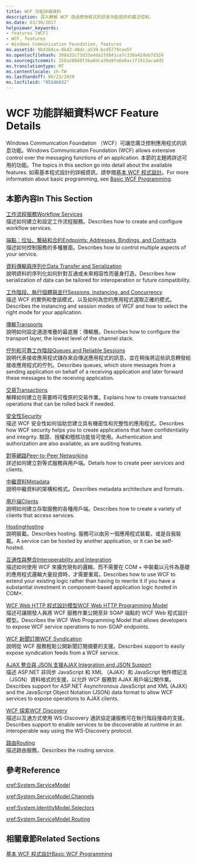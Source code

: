 ```yaml
---
title: WCF 功能詳細資料
description: 深入瞭解 WCF 透過應用程式的訊息功能提供的廣泛控制。
ms.date: 03/30/2017
helpviewer_keywords:
- features [WCF]
- WCF, features
- Windows Communication Foundation, features
ms.assetid: 9b4368ca-0bd3-40dc-a539-bcd5779cee5f
ms.openlocfilehash: 308a32c73d33a4da2fd841ca7c330a42deb7d324
ms.sourcegitcommit: 358a28048f36a8dca39a9fe6e6ac1f1913acadd5
ms.translationtype: MT
ms.contentlocale: zh-TW
ms.lasthandoff: 06/23/2020
ms.locfileid: "85246632"
---
```

# <a name="wcf-feature-details"></a><span data-ttu-id="883d5-103">WCF 功能詳細資料</span><span class="sxs-lookup"><span data-stu-id="883d5-103">WCF Feature Details</span></span>
<span data-ttu-id="883d5-104">Windows Communication Foundation （WCF）可讓您廣泛控制應用程式的訊息功能。</span><span class="sxs-lookup"><span data-stu-id="883d5-104">Windows Communication Foundation (WCF) allows extensive control over the messaging functions of an application.</span></span> <span data-ttu-id="883d5-105">本節的主題將詳述可用的功能。</span><span class="sxs-lookup"><span data-stu-id="883d5-105">The topics in this section go into detail about the available features.</span></span> <span data-ttu-id="883d5-106">如需基本程式設計的詳細資訊，請參閱[基本 WCF 程式設計](../basic-wcf-programming.md)。</span><span class="sxs-lookup"><span data-stu-id="883d5-106">For more information about basic programming, see [Basic WCF Programming](../basic-wcf-programming.md).</span></span>  
  
## <a name="in-this-section"></a><span data-ttu-id="883d5-107">本節內容</span><span class="sxs-lookup"><span data-stu-id="883d5-107">In This Section</span></span>  
 [<span data-ttu-id="883d5-108">工作流程服務</span><span class="sxs-lookup"><span data-stu-id="883d5-108">Workflow Services</span></span>](workflow-services.md)  
 <span data-ttu-id="883d5-109">描述如何建立和設定工作流程服務。</span><span class="sxs-lookup"><span data-stu-id="883d5-109">Describes how to create and configure workflow services.</span></span>  
  
 [<span data-ttu-id="883d5-110">端點：位址、繫結和合約</span><span class="sxs-lookup"><span data-stu-id="883d5-110">Endpoints: Addresses, Bindings, and Contracts</span></span>](endpoints-addresses-bindings-and-contracts.md)  
 <span data-ttu-id="883d5-111">描述如何控制服務的多種層面。</span><span class="sxs-lookup"><span data-stu-id="883d5-111">Describes how to control multiple aspects of your service.</span></span>  
  
 [<span data-ttu-id="883d5-112">資料傳輸與序列化</span><span class="sxs-lookup"><span data-stu-id="883d5-112">Data Transfer and Serialization</span></span>](data-transfer-and-serialization.md)  
 <span data-ttu-id="883d5-113">說明資料的序列化如何針對互通或未來相容性而量身打造。</span><span class="sxs-lookup"><span data-stu-id="883d5-113">Describes how serialization of data can be tailored for interoperation or future compatibility.</span></span>  
  
 [<span data-ttu-id="883d5-114">工作階段、執行個體與並行</span><span class="sxs-lookup"><span data-stu-id="883d5-114">Sessions, Instancing, and Concurrency</span></span>](sessions-instancing-and-concurrency.md)  
 <span data-ttu-id="883d5-115">描述 WCF 的實例和會話模式，以及如何為您的應用程式選取正確的模式。</span><span class="sxs-lookup"><span data-stu-id="883d5-115">Describes the instancing and session modes of WCF and how to select the right mode for your application.</span></span>  
  
 [<span data-ttu-id="883d5-116">傳輸</span><span class="sxs-lookup"><span data-stu-id="883d5-116">Transports</span></span>](transports.md)  
 <span data-ttu-id="883d5-117">說明如何設定通道堆疊的最底層：傳輸層。</span><span class="sxs-lookup"><span data-stu-id="883d5-117">Describes how to configure the transport layer, the lowest level of the channel stack.</span></span>  
  
 [<span data-ttu-id="883d5-118">佇列和可靠工作階段</span><span class="sxs-lookup"><span data-stu-id="883d5-118">Queues and Reliable Sessions</span></span>](queues-and-reliable-sessions.md)  
 <span data-ttu-id="883d5-119">說明代表接收應用程式儲存來自傳送應用程式的訊息，並在稍後將這些訊息轉發給接收應用程式的佇列。</span><span class="sxs-lookup"><span data-stu-id="883d5-119">Describes queues, which store messages from a sending application on behalf of a receiving application and later forward these messages to the receiving application.</span></span>  
  
 [<span data-ttu-id="883d5-120">交易</span><span class="sxs-lookup"><span data-stu-id="883d5-120">Transactions</span></span>](transactions-in-wcf.md)  
 <span data-ttu-id="883d5-121">解釋如何建立在需要時可復原的交易作業。</span><span class="sxs-lookup"><span data-stu-id="883d5-121">Explains how to create transacted operations that can be rolled back if needed.</span></span>  
  
 [<span data-ttu-id="883d5-122">安全性</span><span class="sxs-lookup"><span data-stu-id="883d5-122">Security</span></span>](security.md)  
 <span data-ttu-id="883d5-123">描述 WCF 安全性如何協助您建立具有機密性和完整性的應用程式。</span><span class="sxs-lookup"><span data-stu-id="883d5-123">Describes how WCF security helps you to create applications that have confidentiality and integrity.</span></span> <span data-ttu-id="883d5-124">驗證、授權和稽核功能皆可使用。</span><span class="sxs-lookup"><span data-stu-id="883d5-124">Authentication and authorization are also available, as are auditing features.</span></span>  
  
 [<span data-ttu-id="883d5-125">對等網路</span><span class="sxs-lookup"><span data-stu-id="883d5-125">Peer-to-Peer Networking</span></span>](peer-to-peer-networking.md)  
 <span data-ttu-id="883d5-126">詳述如何建立對等式服務與用戶端。</span><span class="sxs-lookup"><span data-stu-id="883d5-126">Details how to create peer services and clients.</span></span>  
  
 [<span data-ttu-id="883d5-127">中繼資料</span><span class="sxs-lookup"><span data-stu-id="883d5-127">Metadata</span></span>](metadata.md)  
 <span data-ttu-id="883d5-128">說明中繼資料的架構和格式。</span><span class="sxs-lookup"><span data-stu-id="883d5-128">Describes metadata architecture and formats.</span></span>  
  
 [<span data-ttu-id="883d5-129">用戶端</span><span class="sxs-lookup"><span data-stu-id="883d5-129">Clients</span></span>](clients.md)  
 <span data-ttu-id="883d5-130">說明如何建立存取服務的各種用戶端。</span><span class="sxs-lookup"><span data-stu-id="883d5-130">Describes how to create a variety of clients that access services.</span></span>  
  
 [<span data-ttu-id="883d5-131">Hosting</span><span class="sxs-lookup"><span data-stu-id="883d5-131">Hosting</span></span>](hosting.md)  
 <span data-ttu-id="883d5-132">說明裝載。</span><span class="sxs-lookup"><span data-stu-id="883d5-132">Describes hosting.</span></span> <span data-ttu-id="883d5-133">服務可以由另一個應用程式裝載，或是自我裝載。</span><span class="sxs-lookup"><span data-stu-id="883d5-133">A service can be hosted by another application, or it can be self-hosted.</span></span>  
  
 [<span data-ttu-id="883d5-134">互通性與整合</span><span class="sxs-lookup"><span data-stu-id="883d5-134">Interoperability and Integration</span></span>](interoperability-and-integration.md)  
 <span data-ttu-id="883d5-135">描述如何使用 WCF 來擴充現有的邏輯，而不需要在 COM + 中裝載以元件為基礎的應用程式邏輯大量投資時，才需要重寫。</span><span class="sxs-lookup"><span data-stu-id="883d5-135">Describes how to use WCF to extend your existing logic rather than having to rewrite it if you have a substantial investment in component-based application logic hosted in COM+.</span></span>  
  
 [<span data-ttu-id="883d5-136">WCF Web HTTP 程式設計模型</span><span class="sxs-lookup"><span data-stu-id="883d5-136">WCF Web HTTP Programming Model</span></span>](wcf-web-http-programming-model.md)  
 <span data-ttu-id="883d5-137">描述可讓開發人員將 WCF 服務作業公開至非 SOAP 端點的 WCF Web 程式設計模型。</span><span class="sxs-lookup"><span data-stu-id="883d5-137">Describes the WCF Web Programming Model that allows developers to expose WCF service operations to non-SOAP endpoints.</span></span>  
  
 [<span data-ttu-id="883d5-138">WCF 新聞訂閱</span><span class="sxs-lookup"><span data-stu-id="883d5-138">WCF Syndication</span></span>](wcf-syndication.md)  
 <span data-ttu-id="883d5-139">說明從 WCF 服務輕鬆公開新聞訂閱摘要的支援。</span><span class="sxs-lookup"><span data-stu-id="883d5-139">Describes support to easily expose syndication feeds from a WCF service.</span></span>  
  
 [<span data-ttu-id="883d5-140">AJAX 整合與 JSON 支援</span><span class="sxs-lookup"><span data-stu-id="883d5-140">AJAX Integration and JSON Support</span></span>](ajax-integration-and-json-support.md)  
 <span data-ttu-id="883d5-141">描述 ASP.NET 非同步 JavaScript 和 XML （AJAX）和 JavaScript 物件標記法（JSON）資料格式的支援，以允許 WCF 服務對 AJAX 用戶端公開作業。</span><span class="sxs-lookup"><span data-stu-id="883d5-141">Describes support for ASP.NET Asynchronous JavaScript and XML (AJAX) and the JavaScript Object Notation (JSON) data format to allow WCF services to expose operations to AJAX clients.</span></span>  
  
 [<span data-ttu-id="883d5-142">WCF 探索</span><span class="sxs-lookup"><span data-stu-id="883d5-142">WCF Discovery</span></span>](wcf-discovery.md)  
 <span data-ttu-id="883d5-143">描述以互通方式使用 WS-Discovery 通訊協定讓服務可在執行階段搜尋的支援。</span><span class="sxs-lookup"><span data-stu-id="883d5-143">Describes support to enable services to be discoverable at runtime in an interoperable way using the WS-Discovery protocol.</span></span>  
  
 [<span data-ttu-id="883d5-144">路由</span><span class="sxs-lookup"><span data-stu-id="883d5-144">Routing</span></span>](routing.md)  
 <span data-ttu-id="883d5-145">描述路由服務。</span><span class="sxs-lookup"><span data-stu-id="883d5-145">Describes the routing service.</span></span>  
  
## <a name="reference"></a><span data-ttu-id="883d5-146">參考</span><span class="sxs-lookup"><span data-stu-id="883d5-146">Reference</span></span>  
 <xref:System.ServiceModel>  
  
 <xref:System.ServiceModel.Channels>  
  
 <xref:System.IdentityModel.Selectors>  
  
 <xref:System.ServiceModel.Routing>  
  
## <a name="related-sections"></a><span data-ttu-id="883d5-147">相關章節</span><span class="sxs-lookup"><span data-stu-id="883d5-147">Related Sections</span></span>  
 [<span data-ttu-id="883d5-148">基本 WCF 程式設計</span><span class="sxs-lookup"><span data-stu-id="883d5-148">Basic WCF Programming</span></span>](../basic-wcf-programming.md)
